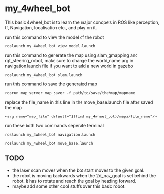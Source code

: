 # my_4wheel_bot

This basic 4wheel_bot is to learn the major concpets in ROS like perception, tf, Navigation, localisation etc., and play on it.

run this command to view the model of the robot 

```
roslaunch my_4wheel_bot view_model.launch
```

run this command to generate the map using slam_gmapping and rqt_steering_robot, make sure to change the world_name arg in navigation.launch file if you want to add a new world in gazebo


```
roslaunch my_4wheel_bot slam.launch
```

run this command to save the generated map 

```
rosrun map_server map_saver -f path/to/save/the/map/mapname
```
replace the file_name in this line in the move_base.launch file after saved the map

```
<arg name="map_file" default="$(find my_4wheel_bot)/maps/file_name"/>
```

run these both two commands seperate terminal

```
roslaunch my_4wheel_bot navigation.launch
```
```
roslaunch my_4wheel_bot move_base.launch
```

TODO
----

* the laser scan moves when the bot start moves to the given goal.
* the robot is moving backwards when the 2d_nav_goal is set behind the robot. It has to rotate and reach the goal by heading forward.
* maybe add some other cool stuffs over this basic robot.

